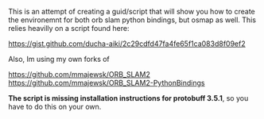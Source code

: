 
This is an attempt of creating a guid/script that will show you how to create the environemnt for both orb slam python bindings, but osmap as well.
This relies heavilly on a script found here:

https://gist.github.com/ducha-aiki/2c29cdfd47fa4fe65f1ca083d8f09ef2

Also, Im using my own forks of 

https://github.com/mmajewsk/ORB_SLAM2
https://github.com/mmajewsk/ORB_SLAM2-PythonBindings

**The script is missing installation instructions for protobuff 3.5.1**, so you have to do this on your own.
